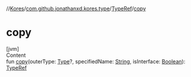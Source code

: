 //[Kores](../../index.md)/[com.github.jonathanxd.kores.type](../index.md)/[TypeRef](index.md)/[copy](copy.md)



# copy  
[jvm]  
Content  
fun [copy](copy.md)(outerType: [Type](https://docs.oracle.com/javase/8/docs/api/java/lang/reflect/Type.html)?, specifiedName: [String](https://kotlinlang.org/api/latest/jvm/stdlib/kotlin/-string/index.html), isInterface: [Boolean](https://kotlinlang.org/api/latest/jvm/stdlib/kotlin/-boolean/index.html)): [TypeRef](index.md)  



